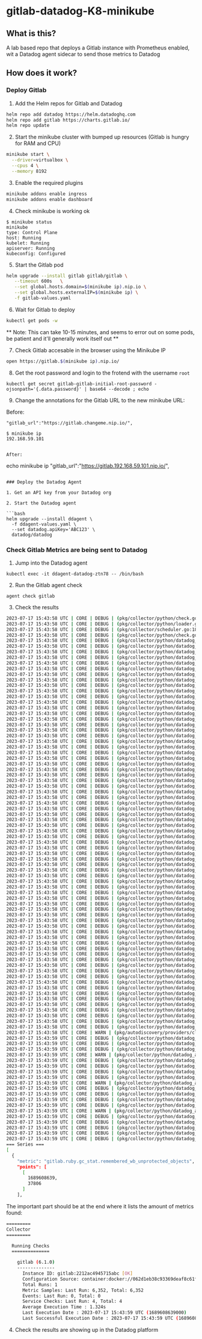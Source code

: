 # gitlab-datadog-K8-minikube

## What is this?

A lab based repo that deploys a Gitlab instance with Prometheus enabled, wit a Datadog agent sidecar to send those metrics to Datadog

## How does it work? 

### Deploy Gitlab

1. Add the Helm repos for Gitlab and Datadog
```bash
helm repo add datadog https://helm.datadoghq.com
helm repo add gitlab https://charts.gitlab.io/
helm repo update
```

2. Start the minikube cluster with bumped up resources (Gitlab is hungry for RAM and CPU)

```bash
minikube start \
  --driver=virtualbox \
  --cpus 4 \
  --memory 8192
```

3. Enable the required plugins

```bash
minikube addons enable ingress
minikube addons enable dashboard
```

4. Check minikube is working ok

```shell
$ minikube status
minikube
type: Control Plane
host: Running
kubelet: Running
apiserver: Running
kubeconfig: Configured
```

5. Start the Gitlab pod

```bash
helm upgrade --install gitlab gitlab/gitlab \
   --timeout 600s   \
   --set global.hosts.domain=$(minikube ip).nip.io \
   --set global.hosts.externalIP=$(minikube ip) \
   -f gitlab-values.yaml
```

6. Wait for Gitlab to deploy

```bash
kubectl get pods -w
```

** Note: This can take 10-15 minutes, and seems to error out on some pods, be patient and it'll generally work itself out **

7. Check Gitlab accesable in the browser using the Minikube IP

```bash
open https://gitlab.$(minikube ip).nip.io/
```

8. Get the root password and login to the frotend with the username `root`

```
kubectl get secret gitlab-gitlab-initial-root-password -ojsonpath='{.data.password}' | base64 --decode ; echo
```

9. Change the annotations for the Gitlab URL to the new minikube URL:

Before:
```
"gitlab_url":"https://gitlab.changeme.nip.io/",
```

```
$ minikube ip
192.168.59.101


After:

```
echo minikube ip
"gitlab_url":"https://gitlab.192.168.59.101.nip.io/",
```

### Deploy the Datadog Agent

1. Get an API key from your Datadog org

2. Start the Datadog agent

```bash
helm upgrade --install ddagent \
  -f ddagent-values.yaml \
  --set datadog.apiKey='ABC123' \
  datadog/datadog
```

### Check Gitlab Metrics are being sent to Datadog

1. Jump into the Datadog agent
```
kubectl exec -it ddagent-datadog-ztn78 -- /bin/bash
```

2. Run the Gitlab agent check
```
agent check gitlab
```

3. Check the results

```bash
2023-07-17 15:43:58 UTC | CORE | DEBUG | (pkg/collector/python/check.go:309 in Configure) | python check configure done gitlab
2023-07-17 15:43:58 UTC | CORE | DEBUG | (pkg/collector/python/loader.go:216 in Load) | python loader: done loading check gitlab (version 6.1.0)
2023-07-17 15:43:58 UTC | CORE | DEBUG | (pkg/collector/scheduler.go:182 in getChecks) | Python Check Loader: successfully loaded check 'gitlab'
2023-07-17 15:43:58 UTC | CORE | DEBUG | (pkg/collector/python/check.go:83 in runCheck) | Running python check gitlab (version: '6.1.0', id: 'gitlab:2212ac4945715abc')
2023-07-17 15:43:58 UTC | CORE | DEBUG | (pkg/collector/python/datadog_agent.go:135 in LogMessage) | - | (connectionpool.py:245) | Starting new HTTP connection (1): 10.244.0.30:3807
2023-07-17 15:43:58 UTC | CORE | DEBUG | (pkg/collector/python/datadog_agent.go:135 in LogMessage) | - | (connectionpool.py:473) | http://10.244.0.30:3807 "GET /metrics HTTP/1.1" 200 66333
2023-07-17 15:43:58 UTC | CORE | DEBUG | (pkg/collector/python/datadog_agent.go:135 in LogMessage) | gitlab:2212ac4945715abc | (mixins.py:821) | Skipping metric `consistency_checks` as it is not defined in the metrics mapper, has no transformer function, nor does it match any wildcards.
2023-07-17 15:43:58 UTC | CORE | DEBUG | (pkg/collector/python/datadog_agent.go:135 in LogMessage) | gitlab:2212ac4945715abc | (mixins.py:821) | Skipping metric `deployments` as it is not defined in the metrics mapper, has no transformer function, nor does it match any wildcards.
2023-07-17 15:43:58 UTC | CORE | DEBUG | (pkg/collector/python/datadog_agent.go:135 in LogMessage) | gitlab:2212ac4945715abc | (mixins.py:821) | Skipping metric `exporter_http_request_duration_seconds` as it is not defined in the metrics mapper, has no transformer function, nor does it match any wildcards.
2023-07-17 15:43:58 UTC | CORE | DEBUG | (pkg/collector/python/datadog_agent.go:135 in LogMessage) | gitlab:2212ac4945715abc | (mixins.py:821) | Skipping metric `exporter_http_requests_total` as it is not defined in the metrics mapper, has no transformer function, nor does it match any wildcards.
2023-07-17 15:43:58 UTC | CORE | DEBUG | (pkg/collector/python/datadog_agent.go:135 in LogMessage) | gitlab:2212ac4945715abc | (mixins.py:821) | Skipping metric `gitlab_maintenance_mode` as it is not defined in the metrics mapper, has no transformer function, nor does it match any wildcards.
2023-07-17 15:43:58 UTC | CORE | DEBUG | (pkg/collector/python/datadog_agent.go:135 in LogMessage) | gitlab:2212ac4945715abc | (mixins.py:821) | Skipping metric `gitlab_memwd_max_memory_limit` as it is not defined in the metrics mapper, has no transformer function, nor does it match any wildcards.
2023-07-17 15:43:58 UTC | CORE | DEBUG | (pkg/collector/python/datadog_agent.go:135 in LogMessage) | gitlab:2212ac4945715abc | (mixins.py:821) | Skipping metric `gitlab_rails_boot_time_seconds` as it is not defined in the metrics mapper, has no transformer function, nor does it match any wildcards.
2023-07-17 15:43:58 UTC | CORE | DEBUG | (pkg/collector/python/datadog_agent.go:135 in LogMessage) | gitlab:2212ac4945715abc | (mixins.py:821) | Skipping metric `gitlab_sli_global_search_indexing_apdex_success_total` as it is not defined in the metrics mapper, has no transformer function, nor does it match any wildcards.
2023-07-17 15:43:58 UTC | CORE | DEBUG | (pkg/collector/python/datadog_agent.go:135 in LogMessage) | gitlab:2212ac4945715abc | (mixins.py:821) | Skipping metric `gitlab_sli_global_search_indexing_apdex_total` as it is not defined in the metrics mapper, has no transformer function, nor does it match any wildcards.
2023-07-17 15:43:58 UTC | CORE | DEBUG | (pkg/collector/python/datadog_agent.go:135 in LogMessage) | gitlab:2212ac4945715abc | (mixins.py:821) | Skipping metric `gitlab_sli_loose_foreign_key_clean_ups_apdex_success_total` as it is not defined in the metrics mapper, has no transformer function, nor does it match any wildcards.
2023-07-17 15:43:58 UTC | CORE | DEBUG | (pkg/collector/python/datadog_agent.go:135 in LogMessage) | gitlab:2212ac4945715abc | (mixins.py:821) | Skipping metric `gitlab_sli_loose_foreign_key_clean_ups_apdex_total` as it is not defined in the metrics mapper, has no transformer function, nor does it match any wildcards.
2023-07-17 15:43:58 UTC | CORE | DEBUG | (pkg/collector/python/datadog_agent.go:135 in LogMessage) | gitlab:2212ac4945715abc | (mixins.py:821) | Skipping metric `gitlab_sli_loose_foreign_key_clean_ups_error_total` as it is not defined in the metrics mapper, has no transformer function, nor does it match any wildcards.
2023-07-17 15:43:58 UTC | CORE | DEBUG | (pkg/collector/python/datadog_agent.go:135 in LogMessage) | gitlab:2212ac4945715abc | (mixins.py:821) | Skipping metric `gitlab_sli_loose_foreign_key_clean_ups_total` as it is not defined in the metrics mapper, has no transformer function, nor does it match any wildcards.
2023-07-17 15:43:58 UTC | CORE | DEBUG | (pkg/collector/python/datadog_agent.go:135 in LogMessage) | gitlab:2212ac4945715abc | (mixins.py:821) | Skipping metric `gitlab_sql_primary_duration_seconds` as it is not defined in the metrics mapper, has no transformer function, nor does it match any wildcards.
2023-07-17 15:43:58 UTC | CORE | DEBUG | (pkg/collector/python/datadog_agent.go:135 in LogMessage) | gitlab:2212ac4945715abc | (mixins.py:821) | Skipping metric `gitlab_transaction_db_cached_count_total` as it is not defined in the metrics mapper, has no transformer function, nor does it match any wildcards.
2023-07-17 15:43:58 UTC | CORE | DEBUG | (pkg/collector/python/datadog_agent.go:135 in LogMessage) | gitlab:2212ac4945715abc | (mixins.py:821) | Skipping metric `gitlab_transaction_db_count_total` as it is not defined in the metrics mapper, has no transformer function, nor does it match any wildcards.
2023-07-17 15:43:58 UTC | CORE | DEBUG | (pkg/collector/python/datadog_agent.go:135 in LogMessage) | gitlab:2212ac4945715abc | (mixins.py:821) | Skipping metric `gitlab_transaction_db_primary_cached_count_total` as it is not defined in the metrics mapper, has no transformer function, nor does it match any wildcards.
2023-07-17 15:43:58 UTC | CORE | DEBUG | (pkg/collector/python/datadog_agent.go:135 in LogMessage) | gitlab:2212ac4945715abc | (mixins.py:821) | Skipping metric `gitlab_transaction_db_primary_count_total` as it is not defined in the metrics mapper, has no transformer function, nor does it match any wildcards.
2023-07-17 15:43:58 UTC | CORE | DEBUG | (pkg/collector/python/datadog_agent.go:135 in LogMessage) | gitlab:2212ac4945715abc | (mixins.py:821) | Skipping metric `gitlab_transaction_db_write_count_total` as it is not defined in the metrics mapper, has no transformer function, nor does it match any wildcards.
2023-07-17 15:43:58 UTC | CORE | DEBUG | (pkg/collector/python/datadog_agent.go:135 in LogMessage) | gitlab:2212ac4945715abc | (mixins.py:821) | Skipping metric `gitlab_transaction_event_stuck_jira_import_jobs_total` as it is not defined in the metrics mapper, has no transformer function, nor does it match any wildcards.
2023-07-17 15:43:58 UTC | CORE | DEBUG | (pkg/collector/python/datadog_agent.go:135 in LogMessage) | gitlab:2212ac4945715abc | (mixins.py:821) | Skipping metric `global_search_bulk_cron_initial_queue_size` as it is not defined in the metrics mapper, has no transformer function, nor does it match any wildcards.
2023-07-17 15:43:58 UTC | CORE | DEBUG | (pkg/collector/python/datadog_agent.go:135 in LogMessage) | gitlab:2212ac4945715abc | (mixins.py:821) | Skipping metric `ruby_gc_stat_compact_count` as it is not defined in the metrics mapper, has no transformer function, nor does it match any wildcards.
2023-07-17 15:43:58 UTC | CORE | DEBUG | (pkg/collector/python/datadog_agent.go:135 in LogMessage) | gitlab:2212ac4945715abc | (mixins.py:821) | Skipping metric `ruby_gc_stat_ext_heap_fragmentation` as it is not defined in the metrics mapper, has no transformer function, nor does it match any wildcards.
2023-07-17 15:43:58 UTC | CORE | DEBUG | (pkg/collector/python/datadog_agent.go:135 in LogMessage) | gitlab:2212ac4945715abc | (mixins.py:821) | Skipping metric `ruby_gc_stat_read_barrier_faults` as it is not defined in the metrics mapper, has no transformer function, nor does it match any wildcards.
2023-07-17 15:43:58 UTC | CORE | DEBUG | (pkg/collector/python/datadog_agent.go:135 in LogMessage) | gitlab:2212ac4945715abc | (mixins.py:821) | Skipping metric `ruby_gc_stat_total_moved_objects` as it is not defined in the metrics mapper, has no transformer function, nor does it match any wildcards.
2023-07-17 15:43:58 UTC | CORE | DEBUG | (pkg/collector/python/datadog_agent.go:135 in LogMessage) | gitlab:2212ac4945715abc | (mixins.py:821) | Skipping metric `ruby_process_resident_anon_memory_bytes` as it is not defined in the metrics mapper, has no transformer function, nor does it match any wildcards.
2023-07-17 15:43:58 UTC | CORE | DEBUG | (pkg/collector/python/datadog_agent.go:135 in LogMessage) | gitlab:2212ac4945715abc | (mixins.py:821) | Skipping metric `ruby_process_resident_file_memory_bytes` as it is not defined in the metrics mapper, has no transformer function, nor does it match any wildcards.
2023-07-17 15:43:58 UTC | CORE | DEBUG | (pkg/collector/python/datadog_agent.go:135 in LogMessage) | gitlab:2212ac4945715abc | (mixins.py:821) | Skipping metric `sidekiq_enqueued_jobs_total` as it is not defined in the metrics mapper, has no transformer function, nor does it match any wildcards.
2023-07-17 15:43:58 UTC | CORE | DEBUG | (pkg/collector/python/datadog_agent.go:135 in LogMessage) | gitlab:2212ac4945715abc | (mixins.py:821) | Skipping metric `sidekiq_exporter_ruby_file_descriptors` as it is not defined in the metrics mapper, has no transformer function, nor does it match any wildcards.
2023-07-17 15:43:58 UTC | CORE | DEBUG | (pkg/collector/python/datadog_agent.go:135 in LogMessage) | gitlab:2212ac4945715abc | (mixins.py:821) | Skipping metric `sidekiq_exporter_ruby_gc_duration_seconds` as it is not defined in the metrics mapper, has no transformer function, nor does it match any wildcards.
2023-07-17 15:43:58 UTC | CORE | DEBUG | (pkg/collector/python/datadog_agent.go:135 in LogMessage) | gitlab:2212ac4945715abc | (mixins.py:821) | Skipping metric `sidekiq_exporter_ruby_gc_stat_compact_count` as it is not defined in the metrics mapper, has no transformer function, nor does it match any wildcards.
2023-07-17 15:43:58 UTC | CORE | DEBUG | (pkg/collector/python/datadog_agent.go:135 in LogMessage) | gitlab:2212ac4945715abc | (mixins.py:821) | Skipping metric `sidekiq_exporter_ruby_gc_stat_count` as it is not defined in the metrics mapper, has no transformer function, nor does it match any wildcards.
2023-07-17 15:43:58 UTC | CORE | DEBUG | (pkg/collector/python/datadog_agent.go:135 in LogMessage) | gitlab:2212ac4945715abc | (mixins.py:821) | Skipping metric `sidekiq_exporter_ruby_gc_stat_ext_heap_fragmentation` as it is not defined in the metrics mapper, has no transformer function, nor does it match any wildcards.
2023-07-17 15:43:58 UTC | CORE | DEBUG | (pkg/collector/python/datadog_agent.go:135 in LogMessage) | gitlab:2212ac4945715abc | (mixins.py:821) | Skipping metric `sidekiq_exporter_ruby_gc_stat_heap_allocatable_pages` as it is not defined in the metrics mapper, has no transformer function, nor does it match any wildcards.
2023-07-17 15:43:58 UTC | CORE | DEBUG | (pkg/collector/python/datadog_agent.go:135 in LogMessage) | gitlab:2212ac4945715abc | (mixins.py:821) | Skipping metric `sidekiq_exporter_ruby_gc_stat_heap_allocated_pages` as it is not defined in the metrics mapper, has no transformer function, nor does it match any wildcards.
2023-07-17 15:43:58 UTC | CORE | DEBUG | (pkg/collector/python/datadog_agent.go:135 in LogMessage) | gitlab:2212ac4945715abc | (mixins.py:821) | Skipping metric `sidekiq_exporter_ruby_gc_stat_heap_available_slots` as it is not defined in the metrics mapper, has no transformer function, nor does it match any wildcards.
2023-07-17 15:43:58 UTC | CORE | DEBUG | (pkg/collector/python/datadog_agent.go:135 in LogMessage) | gitlab:2212ac4945715abc | (mixins.py:821) | Skipping metric `sidekiq_exporter_ruby_gc_stat_heap_eden_pages` as it is not defined in the metrics mapper, has no transformer function, nor does it match any wildcards.
2023-07-17 15:43:58 UTC | CORE | DEBUG | (pkg/collector/python/datadog_agent.go:135 in LogMessage) | gitlab:2212ac4945715abc | (mixins.py:821) | Skipping metric `sidekiq_exporter_ruby_gc_stat_heap_final_slots` as it is not defined in the metrics mapper, has no transformer function, nor does it match any wildcards.
2023-07-17 15:43:58 UTC | CORE | DEBUG | (pkg/collector/python/datadog_agent.go:135 in LogMessage) | gitlab:2212ac4945715abc | (mixins.py:821) | Skipping metric `sidekiq_exporter_ruby_gc_stat_heap_free_slots` as it is not defined in the metrics mapper, has no transformer function, nor does it match any wildcards.
2023-07-17 15:43:58 UTC | CORE | DEBUG | (pkg/collector/python/datadog_agent.go:135 in LogMessage) | gitlab:2212ac4945715abc | (mixins.py:821) | Skipping metric `sidekiq_exporter_ruby_gc_stat_heap_live_slots` as it is not defined in the metrics mapper, has no transformer function, nor does it match any wildcards.
2023-07-17 15:43:58 UTC | CORE | DEBUG | (pkg/collector/python/datadog_agent.go:135 in LogMessage) | gitlab:2212ac4945715abc | (mixins.py:821) | Skipping metric `sidekiq_exporter_ruby_gc_stat_heap_marked_slots` as it is not defined in the metrics mapper, has no transformer function, nor does it match any wildcards.
2023-07-17 15:43:58 UTC | CORE | DEBUG | (pkg/collector/python/datadog_agent.go:135 in LogMessage) | gitlab:2212ac4945715abc | (mixins.py:821) | Skipping metric `sidekiq_exporter_ruby_gc_stat_heap_sorted_length` as it is not defined in the metrics mapper, has no transformer function, nor does it match any wildcards.
2023-07-17 15:43:58 UTC | CORE | DEBUG | (pkg/collector/python/datadog_agent.go:135 in LogMessage) | gitlab:2212ac4945715abc | (mixins.py:821) | Skipping metric `sidekiq_exporter_ruby_gc_stat_heap_tomb_pages` as it is not defined in the metrics mapper, has no transformer function, nor does it match any wildcards.
2023-07-17 15:43:58 UTC | CORE | DEBUG | (pkg/collector/python/datadog_agent.go:135 in LogMessage) | gitlab:2212ac4945715abc | (mixins.py:821) | Skipping metric `sidekiq_exporter_ruby_gc_stat_major_gc_count` as it is not defined in the metrics mapper, has no transformer function, nor does it match any wildcards.
2023-07-17 15:43:58 UTC | CORE | DEBUG | (pkg/collector/python/datadog_agent.go:135 in LogMessage) | gitlab:2212ac4945715abc | (mixins.py:821) | Skipping metric `sidekiq_exporter_ruby_gc_stat_malloc_increase_bytes` as it is not defined in the metrics mapper, has no transformer function, nor does it match any wildcards.
2023-07-17 15:43:58 UTC | CORE | DEBUG | (pkg/collector/python/datadog_agent.go:135 in LogMessage) | gitlab:2212ac4945715abc | (mixins.py:821) | Skipping metric `sidekiq_exporter_ruby_gc_stat_malloc_increase_bytes_limit` as it is not defined in the metrics mapper, has no transformer function, nor does it match any wildcards.
2023-07-17 15:43:58 UTC | CORE | DEBUG | (pkg/collector/python/datadog_agent.go:135 in LogMessage) | gitlab:2212ac4945715abc | (mixins.py:821) | Skipping metric `sidekiq_exporter_ruby_gc_stat_minor_gc_count` as it is not defined in the metrics mapper, has no transformer function, nor does it match any wildcards.
2023-07-17 15:43:58 UTC | CORE | DEBUG | (pkg/collector/python/datadog_agent.go:135 in LogMessage) | gitlab:2212ac4945715abc | (mixins.py:821) | Skipping metric `sidekiq_exporter_ruby_gc_stat_old_objects` as it is not defined in the metrics mapper, has no transformer function, nor does it match any wildcards.
2023-07-17 15:43:58 UTC | CORE | DEBUG | (pkg/collector/python/datadog_agent.go:135 in LogMessage) | gitlab:2212ac4945715abc | (mixins.py:821) | Skipping metric `sidekiq_exporter_ruby_gc_stat_old_objects_limit` as it is not defined in the metrics mapper, has no transformer function, nor does it match any wildcards.
2023-07-17 15:43:58 UTC | CORE | DEBUG | (pkg/collector/python/datadog_agent.go:135 in LogMessage) | gitlab:2212ac4945715abc | (mixins.py:821) | Skipping metric `sidekiq_exporter_ruby_gc_stat_oldmalloc_increase_bytes` as it is not defined in the metrics mapper, has no transformer function, nor does it match any wildcards.
2023-07-17 15:43:58 UTC | CORE | DEBUG | (pkg/collector/python/datadog_agent.go:135 in LogMessage) | gitlab:2212ac4945715abc | (mixins.py:821) | Skipping metric `sidekiq_exporter_ruby_gc_stat_oldmalloc_increase_bytes_limit` as it is not defined in the metrics mapper, has no transformer function, nor does it match any wildcards.
2023-07-17 15:43:58 UTC | CORE | DEBUG | (pkg/collector/python/datadog_agent.go:135 in LogMessage) | gitlab:2212ac4945715abc | (mixins.py:821) | Skipping metric `sidekiq_exporter_ruby_gc_stat_read_barrier_faults` as it is not defined in the metrics mapper, has no transformer function, nor does it match any wildcards.
2023-07-17 15:43:58 UTC | CORE | DEBUG | (pkg/collector/python/datadog_agent.go:135 in LogMessage) | gitlab:2212ac4945715abc | (mixins.py:821) | Skipping metric `sidekiq_exporter_ruby_gc_stat_remembered_wb_unprotected_objects` as it is not defined in the metrics mapper, has no transformer function, nor does it match any wildcards.
2023-07-17 15:43:58 UTC | CORE | DEBUG | (pkg/collector/python/datadog_agent.go:135 in LogMessage) | gitlab:2212ac4945715abc | (mixins.py:821) | Skipping metric `sidekiq_exporter_ruby_gc_stat_remembered_wb_unprotected_objects_limit` as it is not defined in the metrics mapper, has no transformer function, nor does it match any wildcards.
2023-07-17 15:43:58 UTC | CORE | DEBUG | (pkg/collector/python/datadog_agent.go:135 in LogMessage) | gitlab:2212ac4945715abc | (mixins.py:821) | Skipping metric `sidekiq_exporter_ruby_gc_stat_total_allocated_objects` as it is not defined in the metrics mapper, has no transformer function, nor does it match any wildcards.
2023-07-17 15:43:58 UTC | CORE | DEBUG | (pkg/collector/python/datadog_agent.go:135 in LogMessage) | gitlab:2212ac4945715abc | (mixins.py:821) | Skipping metric `sidekiq_exporter_ruby_gc_stat_total_allocated_pages` as it is not defined in the metrics mapper, has no transformer function, nor does it match any wildcards.
2023-07-17 15:43:58 UTC | CORE | DEBUG | (pkg/collector/python/datadog_agent.go:135 in LogMessage) | gitlab:2212ac4945715abc | (mixins.py:821) | Skipping metric `sidekiq_exporter_ruby_gc_stat_total_freed_objects` as it is not defined in the metrics mapper, has no transformer function, nor does it match any wildcards.
2023-07-17 15:43:58 UTC | CORE | DEBUG | (pkg/collector/python/datadog_agent.go:135 in LogMessage) | gitlab:2212ac4945715abc | (mixins.py:821) | Skipping metric `sidekiq_exporter_ruby_gc_stat_total_freed_pages` as it is not defined in the metrics mapper, has no transformer function, nor does it match any wildcards.
2023-07-17 15:43:58 UTC | CORE | DEBUG | (pkg/collector/python/datadog_agent.go:135 in LogMessage) | gitlab:2212ac4945715abc | (mixins.py:821) | Skipping metric `sidekiq_exporter_ruby_gc_stat_total_moved_objects` as it is not defined in the metrics mapper, has no transformer function, nor does it match any wildcards.
2023-07-17 15:43:58 UTC | CORE | DEBUG | (pkg/collector/python/datadog_agent.go:135 in LogMessage) | gitlab:2212ac4945715abc | (mixins.py:821) | Skipping metric `sidekiq_exporter_ruby_process_cpu_seconds_total` as it is not defined in the metrics mapper, has no transformer function, nor does it match any wildcards.
2023-07-17 15:43:58 UTC | CORE | DEBUG | (pkg/collector/python/datadog_agent.go:135 in LogMessage) | gitlab:2212ac4945715abc | (mixins.py:821) | Skipping metric `sidekiq_exporter_ruby_process_max_fds` as it is not defined in the metrics mapper, has no transformer function, nor does it match any wildcards.
2023-07-17 15:43:58 UTC | CORE | DEBUG | (pkg/collector/python/datadog_agent.go:135 in LogMessage) | gitlab:2212ac4945715abc | (mixins.py:821) | Skipping metric `sidekiq_exporter_ruby_process_proportional_memory_bytes` as it is not defined in the metrics mapper, has no transformer function, nor does it match any wildcards.
2023-07-17 15:43:58 UTC | CORE | DEBUG | (pkg/collector/python/datadog_agent.go:135 in LogMessage) | gitlab:2212ac4945715abc | (mixins.py:821) | Skipping metric `sidekiq_exporter_ruby_process_resident_anon_memory_bytes` as it is not defined in the metrics mapper, has no transformer function, nor does it match any wildcards.
2023-07-17 15:43:58 UTC | CORE | DEBUG | (pkg/collector/python/datadog_agent.go:135 in LogMessage) | gitlab:2212ac4945715abc | (mixins.py:821) | Skipping metric `sidekiq_exporter_ruby_process_resident_file_memory_bytes` as it is not defined in the metrics mapper, has no transformer function, nor does it match any wildcards.
2023-07-17 15:43:58 UTC | CORE | DEBUG | (pkg/collector/python/datadog_agent.go:135 in LogMessage) | gitlab:2212ac4945715abc | (mixins.py:821) | Skipping metric `sidekiq_exporter_ruby_process_resident_memory_bytes` as it is not defined in the metrics mapper, has no transformer function, nor does it match any wildcards.
2023-07-17 15:43:58 UTC | CORE | DEBUG | (pkg/collector/python/datadog_agent.go:135 in LogMessage) | gitlab:2212ac4945715abc | (mixins.py:821) | Skipping metric `sidekiq_exporter_ruby_process_start_time_seconds` as it is not defined in the metrics mapper, has no transformer function, nor does it match any wildcards.
2023-07-17 15:43:58 UTC | CORE | DEBUG | (pkg/collector/python/datadog_agent.go:135 in LogMessage) | gitlab:2212ac4945715abc | (mixins.py:821) | Skipping metric `sidekiq_exporter_ruby_process_unique_memory_bytes` as it is not defined in the metrics mapper, has no transformer function, nor does it match any wildcards.
2023-07-17 15:43:58 UTC | CORE | DEBUG | (pkg/collector/python/datadog_agent.go:135 in LogMessage) | gitlab:2212ac4945715abc | (mixins.py:821) | Skipping metric `sidekiq_exporter_ruby_sampler_duration_seconds_total` as it is not defined in the metrics mapper, has no transformer function, nor does it match any wildcards.
2023-07-17 15:43:58 UTC | CORE | WARN | (pkg/autodiscovery/providers/clusterchecks.go:197 in heartbeatSender) | Unable to send extra heartbeat to Cluster Agent, err: "https://10.105.80.63:5005/api/v1/clusterchecks/status/minikube" is unavailable: 502 Bad Gateway
2023-07-17 15:43:59 UTC | CORE | DEBUG | (pkg/collector/python/datadog_agent.go:135 in LogMessage) | gitlab:2212ac4945715abc | (mixins.py:821) | Skipping metric `sidekiq_load_balancing_count` as it is not defined in the metrics mapper, has no transformer function, nor does it match any wildcards.
2023-07-17 15:43:59 UTC | CORE | DEBUG | (pkg/collector/python/datadog_agent.go:135 in LogMessage) | gitlab:2212ac4945715abc | (mixins.py:821) | Skipping metric `sidekiq_mem_total_bytes` as it is not defined in the metrics mapper, has no transformer function, nor does it match any wildcards.
2023-07-17 15:43:59 UTC | CORE | DEBUG | (pkg/collector/python/datadog_agent.go:135 in LogMessage) | gitlab:2212ac4945715abc | (gitlab.py:151) | checking readiness against https://gitlab.192.168.59.101.nip.io//-/readiness
2023-07-17 15:43:59 UTC | CORE | WARN | (pkg/collector/python/datadog_agent.go:131 in LogMessage) | gitlab:2212ac4945715abc | (http.py:389) | An unverified HTTPS request is being made to https://gitlab.192.168.59.101.nip.io//-/readiness
2023-07-17 15:43:59 UTC | CORE | DEBUG | (pkg/collector/python/datadog_agent.go:135 in LogMessage) | - | (connectionpool.py:1014) | Starting new HTTPS connection (1): gitlab.192.168.59.101.nip.io:443
2023-07-17 15:43:59 UTC | CORE | DEBUG | (pkg/collector/python/datadog_agent.go:135 in LogMessage) | - | (connectionpool.py:473) | https://gitlab.192.168.59.101.nip.io:443 "GET //-/readiness HTTP/1.1" 200 48
2023-07-17 15:43:59 UTC | CORE | DEBUG | (pkg/collector/python/datadog_agent.go:135 in LogMessage) | gitlab:2212ac4945715abc | (gitlab.py:184) | gitlab check readiness succeeded
2023-07-17 15:43:59 UTC | CORE | DEBUG | (pkg/collector/python/datadog_agent.go:135 in LogMessage) | gitlab:2212ac4945715abc | (gitlab.py:151) | checking liveness against https://gitlab.192.168.59.101.nip.io//-/liveness
2023-07-17 15:43:59 UTC | CORE | WARN | (pkg/collector/python/datadog_agent.go:131 in LogMessage) | gitlab:2212ac4945715abc | (http.py:389) | An unverified HTTPS request is being made to https://gitlab.192.168.59.101.nip.io//-/liveness
2023-07-17 15:43:59 UTC | CORE | DEBUG | (pkg/collector/python/datadog_agent.go:135 in LogMessage) | - | (connectionpool.py:1014) | Starting new HTTPS connection (1): gitlab.192.168.59.101.nip.io:443
2023-07-17 15:43:59 UTC | CORE | DEBUG | (pkg/collector/python/datadog_agent.go:135 in LogMessage) | - | (connectionpool.py:473) | https://gitlab.192.168.59.101.nip.io:443 "GET //-/liveness HTTP/1.1" 200 15
2023-07-17 15:43:59 UTC | CORE | DEBUG | (pkg/collector/python/datadog_agent.go:135 in LogMessage) | gitlab:2212ac4945715abc | (gitlab.py:184) | gitlab check liveness succeeded
2023-07-17 15:43:59 UTC | CORE | DEBUG | (pkg/collector/python/datadog_agent.go:135 in LogMessage) | gitlab:2212ac4945715abc | (gitlab.py:151) | checking health against https://gitlab.192.168.59.101.nip.io//-/health
2023-07-17 15:43:59 UTC | CORE | WARN | (pkg/collector/python/datadog_agent.go:131 in LogMessage) | gitlab:2212ac4945715abc | (http.py:389) | An unverified HTTPS request is being made to https://gitlab.192.168.59.101.nip.io//-/health
2023-07-17 15:43:59 UTC | CORE | DEBUG | (pkg/collector/python/datadog_agent.go:135 in LogMessage) | - | (connectionpool.py:1014) | Starting new HTTPS connection (1): gitlab.192.168.59.101.nip.io:443
2023-07-17 15:43:59 UTC | CORE | DEBUG | (pkg/collector/python/datadog_agent.go:135 in LogMessage) | - | (connectionpool.py:473) | https://gitlab.192.168.59.101.nip.io:443 "GET //-/health HTTP/1.1" 302 116
2023-07-17 15:43:59 UTC | CORE | DEBUG | (pkg/collector/python/datadog_agent.go:135 in LogMessage) | - | (connectionpool.py:473) | https://gitlab.192.168.59.101.nip.io:443 "GET /users/sign_in HTTP/1.1" 200 29420
2023-07-17 15:43:59 UTC | CORE | DEBUG | (pkg/collector/python/datadog_agent.go:135 in LogMessage) | gitlab:2212ac4945715abc | (gitlab.py:184) | gitlab check health succeeded
2023-07-17 15:43:59 UTC | CORE | DEBUG | (pkg/collector/python/datadog_agent.go:135 in LogMessage) | gitlab:2212ac4945715abc | (common.py:12) | GitLab token not found; please add one in your config to enable version metadata collection.
=== Series ===
[
  {
    "metric": "gitlab.ruby.gc_stat.remembered_wb_unprotected_objects",
    "points": [
      [
        1689608639,
        37806
      ]
    ],
```

The important part should be at the end where it lists the amount of metrics found:

```bash
=========
Collector
=========

  Running Checks
  ==============

    gitlab (6.1.0)
    --------------
      Instance ID: gitlab:2212ac4945715abc [OK]
      Configuration Source: container:docker://062d1eb38c93369deaf8c61fd1d0fe0d7e56e054703e1f6ef241638d10c58797
      Total Runs: 1
      Metric Samples: Last Run: 6,352, Total: 6,352
      Events: Last Run: 0, Total: 0
      Service Checks: Last Run: 4, Total: 4
      Average Execution Time : 1.324s
      Last Execution Date : 2023-07-17 15:43:59 UTC (1689608639000)
      Last Successful Execution Date : 2023-07-17 15:43:59 UTC (1689608639000)
```

4. Check the results are showing up in the Datadog platform